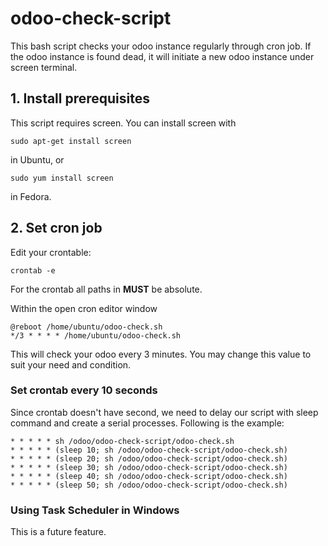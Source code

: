 # odoo-check-script
This bash script checks your odoo instance regularly through cron job. If the odoo instance is found dead, it will initiate a new odoo instance under screen terminal.

## 1. Install prerequisites
This script requires screen. You can install screen with

    sudo apt-get install screen 
in Ubuntu, or 

    sudo yum install screen
in Fedora.

## 2. Set cron job
Edit your crontable:

    crontab -e
    
For the crontab all paths in **MUST** be absolute. 

Within the open cron editor window

    @reboot /home/ubuntu/odoo-check.sh
    */3 * * * * /home/ubuntu/odoo-check.sh
This will check your odoo every 3 minutes. You may change this value to suit your need and condition.

### Set crontab every 10 seconds
Since crontab doesn't have second, we need to delay our script with sleep command and create a serial processes. Following is the example:

    * * * * * sh /odoo/odoo-check-script/odoo-check.sh
    * * * * * (sleep 10; sh /odoo/odoo-check-script/odoo-check.sh)
    * * * * * (sleep 20; sh /odoo/odoo-check-script/odoo-check.sh)
    * * * * * (sleep 30; sh /odoo/odoo-check-script/odoo-check.sh)
    * * * * * (sleep 40; sh /odoo/odoo-check-script/odoo-check.sh)
    * * * * * (sleep 50; sh /odoo/odoo-check-script/odoo-check.sh)


### Using Task Scheduler in Windows

This is a future feature.
